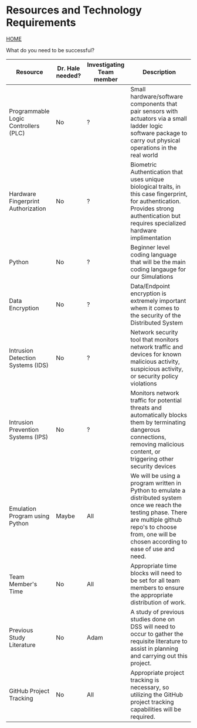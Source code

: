 # Resources and Technology Requirements
[HOME](https://github.com/adamspanier/Distributed-Systems-Security)

What do you need to be successful?

|Resource  | Dr. Hale needed? | Investigating Team member | Description |
|-------------------|---------|---------------------------|-------------|
|Programmable Logic Controllers (PLC) | No | ? |Small hardware/software components that pair sensors with actuators via a small ladder logic software package to carry out physical operations in the real world |
|Hardware Fingerprint Authorization | No | ? |Biometric Authentication that uses unique biological traits, in this case fingerprint, for authentication. Provides strong authentication but requires specialized hardware implimentation|
|Python | No | ? |Beginner level coding language that will be the main coding langauge for our Simulations |
|Data Encryption | No| ? |Data/Endpoint encryption is extremely important whem it comes to the security of the Distributed System |
|Intrusion Detection Systems (IDS) | No | ? |Network security tool that monitors network traffic and devices for known malicious activity, suspicious activity, or security policy violations |
|Intrusion Prevention Systems (IPS)| No | ? |Monitors network traffic for potential threats and automatically blocks them by terminating dangerous connections, removing malicious content, or triggering other security devices |
|Emulation Program using Python| Maybe | All | We will be using a program written in Python to emulate a distributed system once we reach the testing phase. There are multiple github repo's to choose from, one will be chosen according to ease of use and need. |
|Team Member's Time | No | All  | Appropriate time blocks will need to be set for all team members to ensure the appropriate distribution of work. |
|Previous Study Literature | No | Adam | A study of previous studies done on DSS will need to occur to gather the requisite literature to assist in planning and carrying out this project. |
|GitHub Project Tracking | No | All | Appropriate project tracking is necessary, so utilizing the GitHub project tracking capabilities will be required.|

